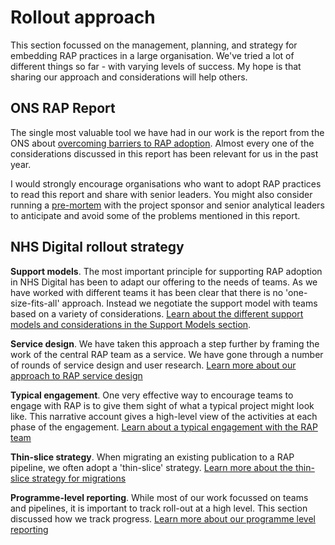 # Rollout approach

This section focussed on the management, planning, and strategy for embedding RAP practices in a large organisation. We've tried a lot of different things so far - with varying levels of success. My hope is that sharing our approach and considerations will help others. 

## ONS RAP Report
The single most valuable tool we have had in our work is the report from the ONS about 
[overcoming barriers to RAP adoption](https://osr.statisticsauthority.gov.uk/publication/reproducible-analytical-pipelines-overcoming-barriers-to-adoption/). Almost every one of the considerations discussed in this report has been relevant for us in the past year. 

I would strongly encourage organisations who want to adopt RAP practices to read this report and share with senior leaders. You might also consider running a [pre-mortem](https://www.atlassian.com/team-playbook/plays/pre-mortem) with the project sponsor and senior analytical leaders to anticipate and avoid some of the problems mentioned in this report.

## NHS Digital rollout strategy

**Support models**. The most important principle for supporting RAP adoption in NHS Digital has been to adapt our offering to the needs of teams. As we have worked with different teams it has been clear that there is no 'one-size-fits-all' approach. Instead we negotiate the support model with teams based on a variety of considerations. [Learn about the different support models and considerations in the Support Models section](./support-models.md).

**Service design**. We have taken this approach a step further by framing the work of the central RAP team as a service. We have gone through a number of rounds of service design and user research. [Learn more about our approach to RAP service design](./service-design-and-user-research.md)

**Typical engagement**. One very effective way to encourage teams to engage with RAP is to give them sight of what a typical project might look like. This narrative account gives a high-level view of the activities at each phase of the engagement. [Learn about a typical engagement with the RAP team](./typical-engagement-flow.md)

**Thin-slice strategy**. When migrating an existing publication to a RAP pipeline, we often adopt a 'thin-slice' strategy. [Learn more about the thin-slice strategy for migrations](./thin-slice-strategy.md)

**Programme-level reporting**. While most of our work focussed on teams and pipelines, it is important to track roll-out at a high level. This section discussed how we track progress. [Learn more about our programme level reporting](./programme-level-reporting.md)